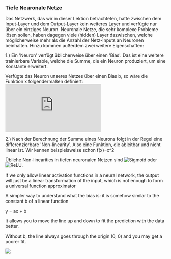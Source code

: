 ### Tiefe Neuronale Netze

Das Netzwerk, das wir in dieser Lektion betrachteten, hatte zwischen dem Input-Layer und dem Output-Layer kein weiteres Layer und verfügte nur über ein einziges Neuron. Neuronale Netze, die sehr komplexe Probleme lösen sollen, haben dagegen viele (hidden) Layer dazwischen, welche möglicherweise mehr als die Anzahl der Netz-Inputs an Neuronen beinhalten. Hinzu kommen außerdem zwei weitere Eigenschaften:

1.) Ein 'Neuron' verfügt üblicherweise über einen 'Bias'. Das ist eine weitere trainierbare Variable, welche die Summe, die ein Neuron produziert, um eine Konstante erweitert.

Verfügte das Neuron unseres Netzes über einen Bias b, so wäre die Funktion x folgendermaßen definiert: ![](https://latex.codecogs.com/png.latex?%5Cdpi%7B100%7D%20x%28x_0%2Cw_0%2Cx_1%2Cw_1%2Cb%29%20%3D%20x_0w_0&plus;x_1w_1&plus;b)

2.) Nach der Berechnung der Summe eines Neurons folgt in der Regel eine differenzierbare 'Non-linearity'. Also eine Funktion, die ableitbar und nicht linear ist. Wir kennen beispielsweise schon f(x)=x^2

Übliche Non-linearities in tiefen neuronalen Netzen sind ![Sigmoid](https://en.wikipedia.org/wiki/Sigmoid_function) oder ![ReLU](https://en.wikipedia.org/wiki/Rectifier_(neural_networks)).

If we only allow linear activation functions in a neural network, the output will just be a linear transformation of the input, which is not enough to form a universal function approximator


A simpler way to understand what the bias is: it is somehow similar to the constant b of a linear function

y = ax + b

It allows you to move the line up and down to fit the prediction with the data better.

Without b, the line always goes through the origin (0, 0) and you may get a poorer fit.


![](https://miro.medium.com/max/1400/1*KHs1Chs6TCJDTIIQVyIJxg.png)

